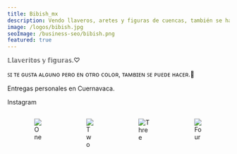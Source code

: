 ```yaml
---
title: Bibish_mx
description: Vendo llaveros, aretes y figuras de cuencas, también se hacen diseños
image: /logos/bibish.jpg
seoImage: /business-seo/bibish.png
featured: true
---
```


<div class="has-text-centered">
  <p>𝕃𝕝𝕒𝕧𝕖𝕣𝕚𝕥𝕠𝕤 𝕪 𝕗𝕚𝕘𝕦𝕣𝕒𝕤.♡</p>
  <p>ꜱɪ ᴛᴇ ɢᴜꜱᴛᴀ ᴀʟɢᴜɴᴏ ᴘᴇʀᴏ ᴇɴ ᴏᴛʀᴏ ᴄᴏʟᴏʀ, ᴛᴀᴍʙɪᴇɴ ꜱᴇ ᴘᴜᴇᴅᴇ ʜᴀᴄᴇʀ.🤗</p>
  <p>Entregas personales en Cuernavaca.</p>

  <b-button type="is-primary" tag="a" href="https://www.instagram.com/bibish_mx">Instagram</b-button>
</div>

<div class="columns" style="margin-top: 15px">
  <div class="column"></div>
  <div class="column is-3">
    <figure class="image">
      <img src="/business/bibish/1.jpg" alt="One"></img>
    </figure>
  </div>
  <div class="column is-3">
    <figure class="image">
      <img src="/business/bibish/2.jpg" alt="Two"></img>
    </figure>
  </div>
  <div class="column is-3">
    <figure class="image">
      <img src="/business/bibish/3.jpg" alt="Three"></img>
    </figure>
  </div>
  <div class="column is-3">
    <figure class="image">
      <img src="/business/bibish/4.jpg" alt="Four"></img>
    </figure>
  </div>
  <div class="column"></div>
</div>
